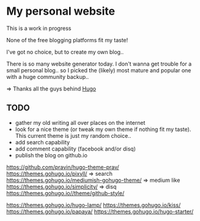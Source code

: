 # My personal website

This is a work in progress

None of the free blogging platforms fit my taste!

I've got no choice, but to create my own blog..

There is so many website generator today.
I don't wanna get trouble for a small personal blog.. so
I picked the (likely) most mature and popular one with a huge community backup..

=> Thanks all the guys behind [Hugo](https://gohugo.io/)

## TODO

* gather my old writing all over places on the internet
* look for a nice theme (or tweak my own theme if nothing fit my taste). This current theme is just my random choice..
* add search capability
* add comment capability (facebook and/or disq)
* publish the blog on github.io

https://github.com/pravin/hugo-theme-prav/
https://themes.gohugo.io/pixyll/ => search
https://themes.gohugo.io/mediumish-gohugo-theme/ => medium like
https://themes.gohugo.io/simplicity/  => disq
https://themes.gohugo.io//theme/github-style/


https://themes.gohugo.io/hugo-lamp/
https://themes.gohugo.io/kiss/
https://themes.gohugo.io/papaya/
https://themes.gohugo.io/hugo-starter/


